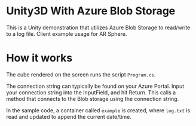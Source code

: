 # Unity3D With Azure Blob Storage
 This is a Unity demonstration that utilizes Azure Blob Storage to read/write to a log file. Client example usage for AR Sphere.
 
# How it works

The cube rendered on the screen runs the script `Program.cs`. 

The connection string can typically be found on your Azure Portal. Input your connection string into the InputField, and hit Return. This calls a method that connects to the Blob storage using the connection string.

In the sample code, a container called `example` is created, where `log.txt` is read and updated to append the current date/time.
